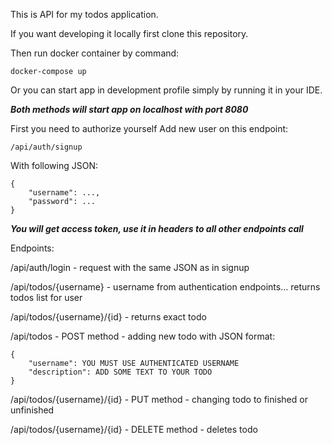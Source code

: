 This is API for my todos application.

If you want developing it locally first clone this repository.

Then run docker container by command:

    docker-compose up

Or you can start app in development profile simply by running it in your IDE.

***Both methods will start app on localhost with port 8080***

First you need to authorize yourself
Add new user on this endpoint:

    /api/auth/signup
With following JSON:

    {
        "username": ...,
        "password": ...
    }
***You will get access token, use it in headers to all other endpoints call***

Endpoints:

/api/auth/login - request with the same JSON as in signup

/api/todos/{username} - username from authentication endpoints... returns todos list for user

/api/todos/{username}/{id} - returns exact todo

/api/todos - POST method - adding new todo with JSON format:

    {
        "username": YOU MUST USE AUTHENTICATED USERNAME
        "description": ADD SOME TEXT TO YOUR TODO
    }

/api/todos/{username}/{id} - PUT method - changing todo to finished or unfinished

/api/todos/{username}/{id} - DELETE method - deletes todo



